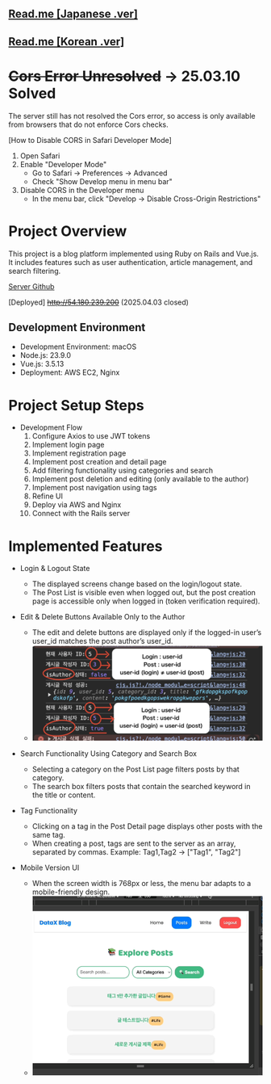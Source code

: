 ## [Read.me [Japanese .ver]](https://sonmyeongjin.github.io/posts/client-readme-_-JPN/)

## [Read.me [Korean .ver]](https://sonmyeongjin.github.io/posts/client-readme-_-kor/)

# ~~Cors Error Unresolved~~ -> 25.03.10 Solved
The server still has not resolved the Cors error, so access is only available from browsers that do not enforce Cors checks.

[How to Disable CORS in Safari Developer Mode]
1. Open Safari
2. Enable "Developer Mode"
    * Go to Safari → Preferences → Advanced
    * Check "Show Develop menu in menu bar"
3. Disable CORS in the Developer menu
    * In the menu bar, click "Develop → Disable Cross-Origin Restrictions"

# Project Overview
This project is a blog platform implemented using Ruby on Rails and Vue.js. It includes features such as user authentication, article management, and search filtering.

[Server Github](https://github.com/SonMyeongJin/DataX_Project_Server-)

[Deployed]
~~http://54.180.239.200~~
(2025.04.03 closed)

## Development Environment
- Development Environment: macOS
- Node.js: 23.9.0
- Vue.js: 3.5.13
- Deployment: AWS EC2, Nginx

# Project Setup Steps

- Development Flow
    1. Configure Axios to use JWT tokens
    2. Implement login page
    3. Implement registration page
    4. Implement post creation and detail page
    5. Add filtering functionality using categories and search
    6. Implement post deletion and editing (only available to the author)
    7. Implement post navigation using tags
    8. Refine UI
    9. Deploy via AWS and Nginx
    10. Connect with the Rails server

# Implemented Features

- Login & Logout State
    - The displayed screens change based on the login/logout state.
    - The Post List is visible even when logged out, but the post creation page is accessible only when logged in (token verification required).

- Edit & Delete Buttons Available Only to the Author
    - The edit and delete buttons are displayed only if the logged-in user’s user_id matches the post author’s user_id.
    - ![](/ReadmeSrc/datax_post.jpeg)

- Search Functionality Using Category and Search Box
    - Selecting a category on the Post List page filters posts by that category.
    - The search box filters posts that contain the searched keyword in the title or content.

- Tag Functionality
    - Clicking on a tag in the Post Detail page displays other posts with the same tag.
    - When creating a post, tags are sent to the server as an array, separated by commas.
      Example: Tag1,Tag2 -> ["Tag1", "Tag2"]

- Mobile Version UI
    - When the screen width is 768px or less, the menu bar adapts to a mobile-friendly design.
    - ![](/ReadmeSrc/datax_mobile.gif)
